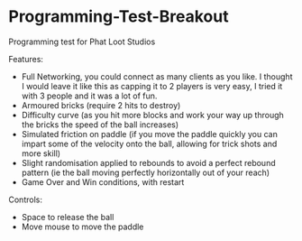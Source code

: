 # Programming-Test-Breakout
 Programming test for Phat Loot Studios
 
 Features:
 - Full Networking, you could connect as many clients as you like. I thought I would leave it like this as capping it to 2 players is very easy, I tried it with 3 people and it was a lot of fun.
 - Armoured bricks (require 2 hits to destroy)
 - Difficulty curve (as you hit more blocks and work your way up through the bricks the speed of the ball increases)
 - Simulated friction on paddle (if you move the paddle quickly you can impart some of the velocity onto the ball, allowing for trick shots and more skill)
 - Slight randomisation applied to rebounds to avoid a perfect rebound pattern (ie the ball moving perfectly horizontally out of your reach)
 - Game Over and Win conditions, with restart

Controls:
- Space to release the ball
- Move mouse to move the paddle
